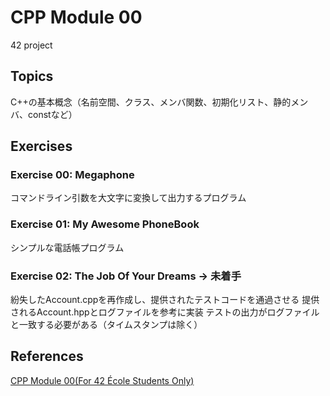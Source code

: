 # CPP Module 00
42 project

## Topics
C++の基本概念（名前空間、クラス、メンバ関数、初期化リスト、静的メンバ、constなど）

## Exercises
### Exercise 00: Megaphone
コマンドライン引数を大文字に変換して出力するプログラム

### Exercise 01: My Awesome PhoneBook
シンプルな電話帳プログラム

### Exercise 02: The Job Of Your Dreams -> 未着手
紛失したAccount.cppを再作成し、提供されたテストコードを通過させる
提供されるAccount.hppとログファイルを参考に実装
テストの出力がログファイルと一致する必要がある（タイムスタンプは除く）

## References
[CPP Module 00(For 42 École Students Only)](https://projects.intra.42.fr/projects/cpp-module-00)